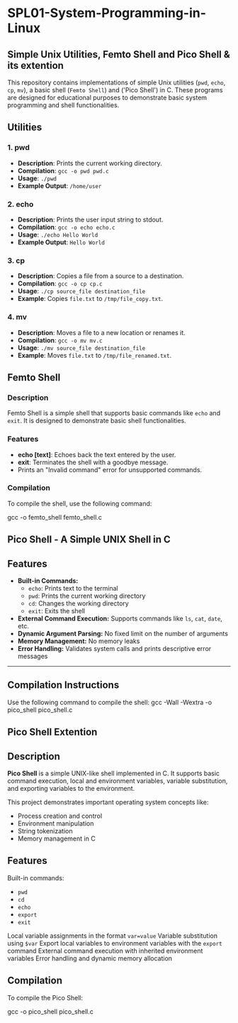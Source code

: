 #    SPL01-System-Programming-in-Linux
## Simple Unix Utilities, Femto Shell and Pico Shell & its extention

This repository contains implementations of simple Unix utilities (`pwd`, `echo`, `cp`, `mv`), a basic shell (`Femto Shell`) and ('Pico Shell') in C. These programs are designed for educational purposes to demonstrate basic system programming and shell functionalities.

## Utilities

### 1. pwd
- **Description**: Prints the current working directory.
- **Compilation**: `gcc -o pwd pwd.c`
- **Usage**: `./pwd`
- **Example Output**: `/home/user`

### 2. echo
- **Description**: Prints the user input string to stdout.
- **Compilation**: `gcc -o echo echo.c`
- **Usage**: `./echo Hello World`
- **Example Output**: `Hello World`

### 3. cp
- **Description**: Copies a file from a source to a destination.
- **Compilation**: `gcc -o cp cp.c`
- **Usage**: `./cp source_file destination_file`
- **Example**: Copies `file.txt` to `/tmp/file_copy.txt`.

### 4. mv
- **Description**: Moves a file to a new location or renames it.
- **Compilation**: `gcc -o mv mv.c`
- **Usage**: `./mv source_file destination_file`
- **Example**: Moves `file.txt` to `/tmp/file_renamed.txt`.

## Femto Shell

### Description
Femto Shell is a simple shell that supports basic commands like `echo` and `exit`. It is designed to demonstrate basic shell functionalities.

### Features
- **echo [text]**: Echoes back the text entered by the user.
- **exit**: Terminates the shell with a goodbye message.
- Prints an "Invalid command" error for unsupported commands.

### Compilation
To compile the shell, use the following command:

gcc -o femto_shell femto_shell.c

## Pico Shell - A Simple UNIX Shell in C

## Features
- **Built-in Commands:**
  - `echo`: Prints text to the terminal
  - `pwd`: Prints the current working directory
  - `cd`: Changes the working directory
  - `exit`: Exits the shell
- **External Command Execution:** Supports commands like `ls`, `cat`, `date`, etc.
- **Dynamic Argument Parsing:** No fixed limit on the number of arguments
- **Memory Management:** No memory leaks
- **Error Handling:** Validates system calls and prints descriptive error messages

---

## Compilation Instructions
Use the following command to compile the shell:
gcc -Wall -Wextra -o pico_shell pico_shell.c

## Pico Shell Extention

## Description
**Pico Shell** is a simple UNIX-like shell implemented in C. It supports basic command execution, local and environment variables, variable substitution, and exporting variables to the environment.

This project demonstrates important operating system concepts like:
- Process creation and control
- Environment manipulation
- String tokenization
- Memory management in C

## Features
 Built-in commands:
- `pwd`
- `cd`
- `echo`
- `export`
- `exit`

 Local variable assignments in the format `var=value`
 Variable substitution using `$var`
 Export local variables to environment variables with the `export` command
 External command execution with inherited environment variables
 Error handling and dynamic memory allocation

## Compilation
To compile the Pico Shell:

gcc -o pico_shell pico_shell.c


